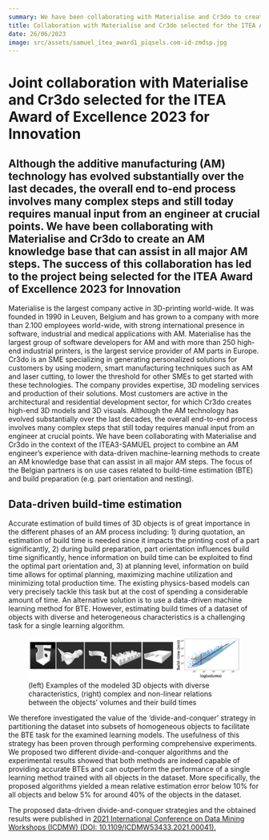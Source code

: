 ```yaml
---
summary: We have been collaborating with Materialise and Cr3do to create an AM knowledge base that can assist in all major AM steps. The success of this collaboration has led to the project being selected for the **ITEA Award of Excellence 2023 for Innovation**.
title: Collaboration with Materialise and Cr3do selected for the ITEA Award of Excellence for Innovation
date: 26/06/2023
image: src/assets/samuel_itea_award1_piqsels.com-id-zmdsp.jpg
---
```




# Joint collaboration with Materialise and Cr3do selected for the ITEA Award of Excellence 2023 for Innovation

## Although the additive manufacturing (AM) technology has evolved substantially over the last decades, the overall end to-end process involves many complex steps and still today requires manual input from an engineer at crucial points. We have been collaborating with Materialise and Cr3do to create an AM knowledge base that can assist in all major AM steps. The success of this collaboration has led to the project being selected for the ITEA Award of Excellence 2023 for Innovation

<div class="text-3xl text-gray-700">Materialise is the largest company active in 3D-printing world-wide. It was founded in 1990 in Leuven, Belgium and has grown to a company with more than 2.100 employees world-wide, with strong international presence in software, industrial and medical applications with AM. Materialise has the largest group of software developers for AM and with more than 250 high-end industrial printers, is the largest service provider of AM parts in Europe.
Cr3do is an SME specializing in generating personalized solutions for customers by using modern, smart manufacturing techniques such as AM and laser cutting, to lower the threshold for other SMEs to get started with these technologies. The company provides expertise, 3D modeling services and production of their solutions. Most customers are active in the architectural and residential development sector, for which Cr3do creates high-end 3D models and 3D visuals.
Although the AM technology has evolved substantially over the last decades, the overall end-to-end process involves many complex steps that still today requires manual input from an engineer at crucial points. We have been collaborating with Materialise and Cr3do in the context of the ITEA3-SAMUEL project to combine an AM engineer’s experience with data-driven machine-learning methods to create an AM knowledge base that can assist in all major AM steps. The focus of the Belgian partners is on use cases related to build-time estimation (BTE) and build preparation (e.g. part orientation and nesting).

## Data-driven build-time estimation
Accurate estimation of build times of 3D objects is of great importance in the different phases of an AM process including: 1) during quotation, an estimation of build time is needed since it impacts the printing cost of a part significantly, 2) during build preparation, part orientation influences build time significantly, hence information on build time can be exploited to find the optimal part orientation and, 3) at planning level, information on build time allows for optimal planning, maximizing machine utilization and minimizing total production time.
The existing physics-based models can very precisely tackle this task but at the cost of spending a considerable amount of time. An alternative solution is to use a data-driven machine learning method for BTE. However, estimating build times of a dataset of objects with diverse and heterogeneous characteristics is a challenging task for a single learning algorithm.

<figure><img alt="3D objects build time" src="src/assets/samuel_itea_award2.png" /><figcaption>(left) Examples of the modeled 3D objects with diverse characteristics, (right) complex and non-linear relations between the objects’ volumes and their build times</figcaption></figure>
We therefore investigated the value of the ‘divide-and-conquer’ strategy in partitioning the dataset into subsets of homogeneous objects to facilitate the BTE task for the examined learning models. The usefulness of this strategy has been proven through performing comprehensive experiments. We proposed two different divide-and-conquer algorithms and the experimental results showed that both methods are indeed capable of providing accurate BTEs and can outperform the performance of a single learning method trained with all objects in the dataset. More specifically, the proposed algorithms yielded a mean relative estimation error below 10% for all objects and below 5% for around 40% of the objects in the dataset.

The proposed data-driven divide-and-conquer strategies and the obtained results were published in <a href="https://ieeexplore.ieee.org/xpl/conhome/9679833/proceeding">2021 International Conference on Data Mining Workshops (ICDMW) (DOI: 10.1109/ICDMW53433.2021.00041).</a>
</div>